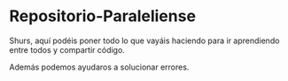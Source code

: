 Repositorio-Paraleliense
========================
Shurs, aquí podéis poner todo lo que vayáis haciendo para ir aprendiendo entre todos y compartir código.

Además podemos ayudaros a solucionar errores.

